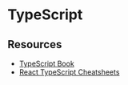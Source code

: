 # TypeScript

## Resources
- [TypeScript Book](https://basarat.gitbook.io/typescript/)
- [React TypeScript Cheatsheets](https://react-typescript-cheatsheet.netlify.app/)